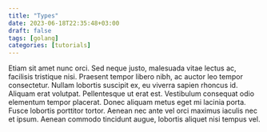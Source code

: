 ```yaml
---
title: "Types"
date: 2023-06-18T22:35:48+03:00
draft: false
tags: [golang]
categories: [tutorials]
---
```


Etiam sit amet nunc orci. Sed neque justo, malesuada vitae lectus ac, facilisis tristique nisi. Praesent tempor libero nibh, ac auctor leo tempor consectetur. Nullam lobortis suscipit ex, eu viverra sapien rhoncus id. Aliquam erat volutpat. Pellentesque ut erat est. Vestibulum consequat odio elementum tempor placerat. Donec aliquam metus eget mi lacinia porta. Fusce lobortis porttitor tortor. Aenean nec ante vel orci maximus iaculis nec et ipsum. Aenean commodo tincidunt augue, lobortis aliquet nisi tempus vel.